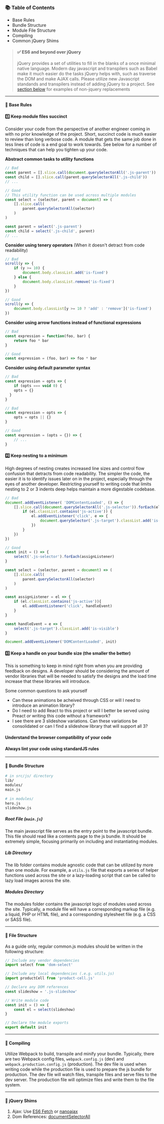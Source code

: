 ### 📚 Table of Contents
- Base Rules
- Bundle Structure
- Module File Structure
- Compiling
- Common jQuery Shims

> #### ✅ ES6 and beyond over jQuery
> jQuery provides a set of utilities to fill in the blanks of a once minimal native language. Modern day javascript and transpilers such as Babel make it much easier do the tasks jQuery helps with, such as traverse the DOM and make AJAX calls. Please utilize new Javascript standands and transpilers instead of adding jQuery to a project. See [section below](#juery-shims) for examples of non-jquery replacements

***
#### 📍 Base Rules

#### 1️⃣ Keep module files succinct
Consider your code from the perspective of another engineer coming in with no prior knowledge of the project. Short, succinct code is much easier to review than long verbose code. A module that gets the same job done in less lines of code is a end goal to work towards. See below for a number of techniques that can help you tighten up your code.

**Abstract common tasks to utility functions**

```javascript
// Bad
const parent = [].slice.call(document.querySelectorAll('.js-parent'))
const child = [].slice.call(parent.querySelectorAll('.js-child'))
// ...

// Good
// This utility function can be used across multiple modules
const select = (selector, parent = document) => (
    [].slice.call(
        parent.querySelectorAll(selector)
    )
)

const parent = select('.js-parent')
const child = select('.js-child', parent)
// ...
```

**Consider using tenery operators** (When it doesn't detract from code readability)

```javascript
// Bad 
scroll(y => {
    if (y >= 10) {
        document.body.classList.add('is-fixed')
    } else {
        document.body.classList.remove('is-fixed')
    }
})

// Good
scroll(y => {
    document.body.classList[y >= 10 ? 'add' : 'remove']('is-fixed')
})
```

**Consider using arrow functions instead of functional expressions**

```javascript
// Bad
const expression = function(foo, bar) {
    return foo * bar
}

// Good
const expression = (foo, bar) => foo * bar
```

**Consider using default parameter syntax**

```javascript
// Bad
const expression = opts => {
    if (opts === void 0) {
    opts = {}
  }
}

// Bad
const expression = opts => {
    opts = opts || {}
}

// Good
const expression = (opts = {}) => {
    // ...
}
```



#### 2️⃣ Keep nesting to a minimum

High degrees of nesting creates increased line sizes and control flow confusion that detracts from code readability. The simpler the code, the easier it is to identify issues later on in the project, especially through the eyes of another developer. Restricting yourself to writing code that limits nesting to 2 or 3 indents deep helps maintain a more digestable codebase.

```javascript
// Bad
document.addEventListener( 'DOMContentLoaded', () => {
    [].slice.call(document.querySelectorAll('.js-selector')).forEach(el => {
        if (el.classList.contains('js-active')) {
            el.addEventListener('click', e => {
                document.querySelector('.js-target').classList.add('is-visible')
            })
        }
    })
})

// Good
const init = () => {
    select('.js-selector').forEach(assignListener)
}

const select = (selector, parent = document) => (
    [].slice.call(
        parent.querySelectorAll(selector)
    )
)

const assignListener = el => {
    if (el.classList.contains('js-active')){
        el.addEventListener('click', handleEvent)
    }
}

const handleEvent = e => {
    select('.js-target').classList.add('is-visible')
}

document.addEventListener('DOMContentLoaded', init)
```


#### 3️⃣ Keep a handle on your bundle size (the smaller the better)

This is something to keep in mind right from when you are providing feedback on designs. A developer should be considering the amount of vendor libraries that will be needed to satisfy the designs and the load time increase that these libraries will introduce. 

Some common questions to ask yourself
- Can these animations be acheived through CSS or will I need to introduce an animation library?
- Do I need to add React to this project or will I better be served using Preact *or* writing this code without a framework?
- I see there are 3 slideshow variations. Can these variations be consolidated or can I find a slideshow library that will support all 3?

#### Understand the browser compatibility of your code
#### Always lint your code using standardJS rules

***

#### 📍 Bundle Structure


```bash
# in src/js/ directory
lib/
modules/
main.js
  
# in modules/
hero.js
slideshow.js
```

##### Root File (`main.js`) 
The main javascript file serves as the entry point to the javascript bundle. This file should read like a contents page to the js bundle. It should be extremely simple, focusing primarily on including and instantiating modules.

##### Lib Directory
The lib folder contains module agnostic code that can be utilized by more than one module. For example, a ```utils.js``` file that exports a series of helper functions used across the site or a lazy-loading script that can be called to lazy load images across the site.

##### Modules Directory
The modules folder contains the javascript logic of modules used across the site. Typically, a module file will have a corresponding markup file (e.g. a liquid, PHP or HTML file), and a corresponding stylesheet file (e.g. a CSS or SASS file).

***
#### 📍 File Structure
As a guide only, regular common.js modules should be written in the following structure:

```javascript
// Include any vendor dependencies
import select from 'dom-select'

// Include any local dependencies (.e.g. utils.js)
import productCell from 'product-cell.js'

// Declare any DOM references
const slideshow = '.js-slideshow'

// Write module code
const init = () => {
    const el = select(slideshow)
}

// Declare the module exports
export default init
```

***
#### 📍 Compiling
Utilize Webpack to build, transpile and minify your bundle. Typically, there are two Webpack config files, ```webpack.config.js``` (dev) and ```webpack.production.config.js``` (production). The dev file is used when writing code while the production file is used to prepare the js bundle for production. The dev file will watch files, transpile files and serve files to the dev server. The production file will optimize files and write them to the file system. 

***
#### 📍 jQuery Shims
1. Ajax: Use [ES6 Fetch](https://developer.mozilla.org/en-US/docs/Web/API/Fetch_API) or [nanoajax](https://github.com/yanatan16/nanoajax)
2. Dom References: [documentSelectorAll](https://developer.mozilla.org/en-US/docs/Web/API/Document/querySelectorAll)
